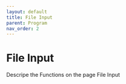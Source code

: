 ```yaml
---
layout: default
title: File Input
parent: Program
nav_order: 2
---
```


# File Input

Descripe the Functions on the page File Input
